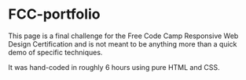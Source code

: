 # FCC-portfolio

This page is a final challenge for the Free Code Camp Responsive Web Design Certification and is not meant to be anything more than a
quick demo of specific techniques.

It was hand-coded in roughly 6 hours using pure HTML and CSS.
